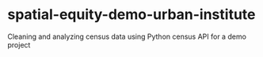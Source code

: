 # spatial-equity-demo-urban-institute
Cleaning and analyzing census data using Python census API for a demo project
